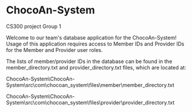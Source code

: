 # ChocoAn-System
CS300 project Group 1

Welcome to our team's database application for the ChocoAn-System! 
Usage of this application requires access to Member IDs and Provider IDs for the Member and Provider user roles. 

The lists of member/provider IDs in the database can be found in the member_directory.txt and provider_directory.txt files, 
which are located at:

ChocoAn-System\ChocoAn-System\src\com\chocoan_system\files\member\member_directory.txt 

ChocoAn-System\ChocoAn-System\src\com\chocoan_system\files\provider\provider_directory.txt
